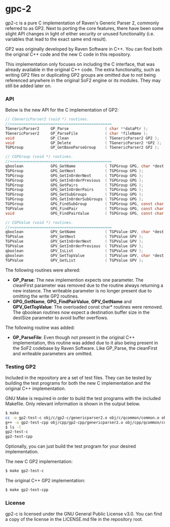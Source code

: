 # gpc-2
gp2-c is a pure C implementation of Raven's Generic Parser 2, commonly referred
to as GP2. Next to porting the core features, there have been some slight API
changes in light of either security or unused functionality (i.e. variables
that lead to the exact same end result).

GP2 was originally developed by Raven Software in C++. You can find both the
original C++ code and the new C code in this repository.

This implementation only focuses on including the C interface, that was already
available in the original C++ code. The extra functionality, such as writing
GP2 files or duplicating GP2 groups are omitted due to not being referenced
anywhere in the original SoF2 engine or its modules. They may still be added
later on.

### API
Below is the new API for the C implementation of GP2:

```c
// CGenericParser2 (void *) routines.
//=============================================
TGenericParser2     GP_Parse                ( char **dataPtr );
TGenericParser2     GP_ParseFile            ( char *fileName );
void                GP_Clean                ( TGenericParser2 GP2 );
void                GP_Delete               ( TGenericParser2 *GP2 );
TGPGroup            GP_GetBaseParseGroup    ( TGenericParser2 GP2 );

// CGPGroup (void *) routines.
//=============================================
qboolean            GPG_GetName             ( TGPGroup GPG, char *dest, int destSize );
TGPGroup            GPG_GetNext             ( TGPGroup GPG );
TGPGroup            GPG_GetInOrderNext      ( TGPGroup GPG );
TGPGroup            GPG_GetInOrderPrevious  ( TGPGroup GPG );
TGPGroup            GPG_GetPairs            ( TGPGroup GPG );
TGPGroup            GPG_GetInOrderPairs     ( TGPGroup GPG );
TGPGroup            GPG_GetSubGroups        ( TGPGroup GPG );
TGPGroup            GPG_GetInOrderSubGroups ( TGPGroup GPG );
TGPGroup            GPG_FindSubGroup        ( TGPGroup GPG, const char *name );
TGPValue            GPG_FindPair            ( TGPGroup GPG, const char *key );
void                GPG_FindPairValue       ( TGPGroup GPG, const char *key, const char *defaultVal, char *dest, int destSize );

// CGPValue (void *) routines.
//=============================================
qboolean            GPV_GetName             ( TGPValue GPV, char *dest, int destSize );
TGPValue            GPV_GetNext             ( TGPValue GPV );
TGPValue            GPV_GetInOrderNext      ( TGPValue GPV );
TGPValue            GPV_GetInOrderPrevious  ( TGPValue GPV );
qboolean            GPV_IsList              ( TGPValue GPV );
qboolean            GPV_GetTopValue         ( TGPValue GPV, char *dest, int destSize );
TGPValue            GPV_GetList             ( TGPValue GPV );
```

The following routines were altered:

* **GP_Parse**: The new implemention expects one parameter. The cleanFirst
parameter was removed due to the routine always returning a new instance. The
writeable parameter is no longer present due to omitting the write GP2 routines.
* **GPG_GetName**, **GPG_FindPairValue**, **GPV_GetName** and
**GPV_GetTopValue**: The overloaded const char* routines were removed.
The qboolean routines now expect a destination buffer size in the destSize
parameter to avoid buffer overflows.

The following routine was added:
* **GP_ParseFile**: Even though not present in the original C++ implementation,
this routine was added due to it also being present in the SoF2 codebase by
Raven Software. Like GP_Parse, the cleanFirst and writeable parameters are
omitted.

### Testing GP2
Included in the repository are a set of test files. They can be tested by
building the test programs for both the new C implementation and the original
C++ implementation.

GNU Make is required in order to build the test programs with the included
Makefile. Only relevant information is shown in the output below.

```bash
$ make
cc -o gp2-test-c obj/c/gp2-c/genericparser2.o obj/c/qcommon/common.o obj/c/qcommon/q_math.o obj/c/qcommon/q_shared.o obj/c/test.o obj/c/main.o -lm
g++ -o gp2-test-cpp obj/cpp/gp2-cpp/genericparser2.o obj/cpp/qcommon/common.o obj/cpp/qcommon/q_math.o obj/cpp/qcommon/q_shared.o obj/cpp/test.o obj/cpp/main.o -lm
$ ls -l
gp2-test-c
gp2-test-cpp
```

Optionally, you can just build the test program for your desired implementation.

The new C GP2 implementation:

```bash
$ make gp2-test-c
```

The original C++ GP2 implementation:

```bash
$ make gp2-test-cpp
```

### License
gp2-c is licensed under the GNU General Public License v3.0. You can find a
copy of the license in the LICENSE.md file in the repository root.
